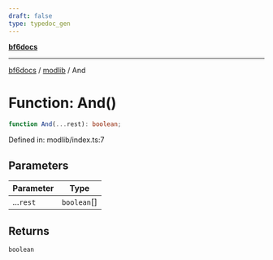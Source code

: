 ```yaml
---
draft: false
type: typedoc_gen
---
```


[**bf6docs**](../../_index.md)

***

[bf6docs](../../_index.md) / [modlib](../_index.md) / And

# Function: And()

```ts
function And(...rest): boolean;
```

Defined in: modlib/index.ts:7

## Parameters

| Parameter | Type |
| ------ | ------ |
| ...`rest` | `boolean`[] |

## Returns

`boolean`
